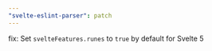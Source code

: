 ```yaml
---
"svelte-eslint-parser": patch
---
```


fix: Set `svelteFeatures.runes` to `true` by default for Svelte 5
